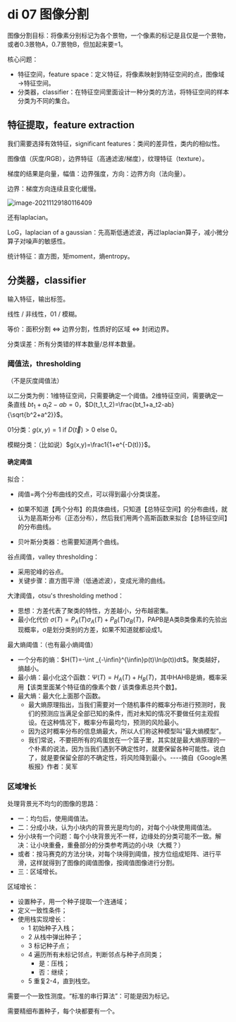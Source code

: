 # di 07 图像分割

图像分割目标：将像素分别标记为各个景物，一个像素的标记是且仅是一个景物，或者0.3景物A，0.7景物B，但加起来要=1。

核心问题：

- 特征空间，feature space：定义特征，将像素映射到特征空间的点，图像域→特征空间。
- 分类器，classifier：在特征空间里面设计一种分类的方法，将特征空间的样本分类为不同的集合。

## 特征提取，feature extraction

我们需要选择有效特征，significant features：类间的差异性，类内的相似性。

图像值（灰度/RGB），边界特征（高通滤波/梯度），纹理特征（texture）。

梯度的结果是向量，幅值：边界强度，方向：边界方向（法向量）。

边界：梯度方向连续且变化缓慢。

![image-20211129180116409](.\..\..\typora-user-images\image-20211129180116409.png)

还有laplacian。

LoG，laplacian of a gaussian：先高斯低通滤波，再过laplacian算子，减小微分算子对噪声的敏感性。

统计特征：直方图，矩moment，熵entropy。

## 分类器，classifier

输入特征，输出标签。

线性 / 非线性，01 / 模糊。

等价：面积分割 <=> 边界分割，性质好的区域 <=> 封闭边界。

分类误差：所有分类错的样本数量/总样本数量。

### 阈值法，thresholding

（不是灰度阈值法）

以二分类为例：1维特征空间，只需要确定一个阈值。2维特征空间，需要确定一条直线 $bt_1+a_t2-ab=0$，$D(t_1,t_2)=\frac{bt_1+a_t2-ab}{\sqrt{b^2+a^2}}$。

01分类：$g(x,y)=1$ if $D(\overrightarrow{t})>0$ else $0$。

模糊分类：（比如说）$g(x,y)=\frac1{1+e^{-D(t)}}$。

#### 确定阈值

拟合：

- 阈值=两个分布曲线的交点，可以得到最小分类误差。

- 如果不知道【两个分布】的具体曲线，只知道【总特征空间】的分布曲线，就认为是高斯分布（正态分布），然后我们用两个高斯函数来拟合【总特征空间】的分布曲线。
- 贝叶斯分类器：也需要知道两个曲线。

谷点阈值，valley thresholding：

- 采用驼峰的谷点。
- 关键步骤：直方图平滑（低通滤波），变成光滑的曲线。

大津阈值，otsu's thresholding method：

- 思想：方差代表了聚类的特性，方差越小，分布越密集。
- 最小化代价 $\sigma(T)=P_A(T)\sigma_A(T)+P_B(T)\sigma_B(T)$，PAPB是A类B类像素的先验出现概率，σ是划分类别的方差，如果不知道就都设成1。

最大熵阈值：（也有最小熵阈值）

- 一个分布的熵：$H(T)=-\int _{-\infin}^{\infin}p(t)\ln(p(t))dt$。聚类越好，熵越小。
- 最小熵：最小化这个函数：$\Psi(T)=H_A(T)+H_B(T)$，其中HAHB是熵，概率采用【该类里面某个特征值的像素个数 / 该类像素总共个数】。
- 最大熵：最大化上面那个函数。
  - 最大熵原理指出，当我们需要对一个随机事件的概率分布进行预测时，我们的预测应当满足全部已知的条件，而对未知的情况不要做任何主观假设。在这种情况下，概率分布最均匀，预测的风险最小。
  - 因为这时概率分布的信息熵最大，所以人们称这种模型叫“最大熵模型”。
  - 我们常说，不要把所有的鸡蛋放在一个篮子里，其实就是最大熵原理的一个朴素的说法，因为当我们遇到不确定性时，就要保留各种可能性。说白了，就是要保留全部的不确定性，将风险降到最小。----摘自《Google黑板报》作者：吴军


### 区域增长

处理背景光不均匀的图像的思路：

- 一：均匀后，使用阈值法。
- 二：分成小块，认为小块内的背景光是均匀的，对每个小块使用阈值法。
- 分小块有一个问题：每个小块背景光不一样，边缘处的分类可能不一致。解决：让小块重叠，重叠部分的分类参考两边的小块（大概？）
- 或者：按马赛克的方法分块，对每个块得到阈值，按方位组成矩阵、进行平滑，这样就得到了图像的阈值图像，按阈值图像进行分割。
- 三：区域增长。

区域增长：

- 设置种子，用一个种子提取一个连通域；
- 定义一致性条件；
- 使用栈实现增长：
  - 1 初始种子入栈；
  - 2 从栈中弹出种子；
  - 3 标记种子点；
  - 4 遍历所有未标记邻点，判断邻点与种子点同类；
    - 是：压栈；
    - 否：继续；
  - 5 重复2-4，直到栈空。

需要一个一致性测度。“标准的串行算法”：可能是因为标记。

需要精细布置种子，每个块都要有一个。



